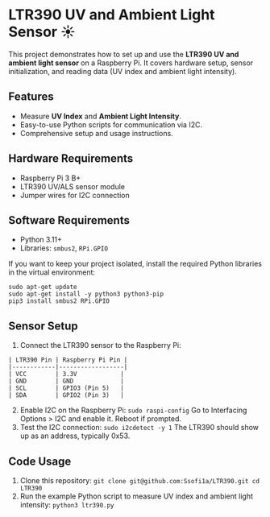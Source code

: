 # LTR390 UV and Ambient Light Sensor ☀️

This project demonstrates how to set up and use the **LTR390 UV and ambient light sensor** on a Raspberry Pi. It covers hardware setup, sensor initialization, and reading data (UV index and ambient light intensity).

## Features
- Measure **UV Index** and **Ambient Light Intensity**.
- Easy-to-use Python scripts for communication via I2C.
- Comprehensive setup and usage instructions.

## Hardware Requirements
- Raspberry Pi 3 B+
- LTR390 UV/ALS sensor module
- Jumper wires for I2C connection

## Software Requirements
- Python 3.11+
- Libraries: `smbus2`, `RPi.GPIO`

If you want to keep your project isolated, install the required Python libraries in the virtual environment:
```
sudo apt-get update
sudo apt-get install -y python3 python3-pip
pip3 install smbus2 RPi.GPIO
```

## Sensor Setup
1. Connect the LTR390 sensor to the Raspberry Pi:
```
| LTR390 Pin | Raspberry Pi Pin |
|------------|------------------|
| VCC        | 3.3V            |
| GND        | GND             |
| SCL        | GPIO3 (Pin 5)   |
| SDA        | GPIO2 (Pin 3)   |
```
2. Enable I2C on the Raspberry Pi:
  `sudo raspi-config`
  Go to Interfacing Options > I2C and enable it.
  Reboot if prompted.
3. Test the I2C connection:
  `sudo i2cdetect -y 1`
  The LTR390 should show up as an address, typically 0x53.

## Code Usage
1. Clone this repository: `git clone git@github.com:Ssofi1a/LTR390.git
cd LTR390`
2. Run the example Python script to measure UV index and ambient light intensity:
  `python3 ltr390.py`
